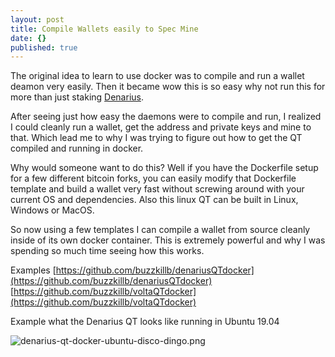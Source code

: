 ```yaml
---
layout: post
title: Compile Wallets easily to Spec Mine
date: {}
published: true
---
```

The original idea to learn to use docker was to compile and run a wallet deamon very easily. Then it became wow this is so easy why not run this for more than just staking [Denarius](https://denarius.io).  

After seeing just how easy the daemons were to compile and run, I realized I could cleanly run a wallet, get the address and private keys and mine to that. Which lead me to why I was trying to figure out how to get the QT compiled and running in docker.  

Why would someone want to do this? Well if you have the Dockerfile setup for a few different bitcoin forks, you can easily modify that Dockerfile template and build a wallet very fast without screwing around with your current OS and dependencies. Also this linux QT can be built in Linux, Windows or MacOS.  

So now using a few templates I can compile a wallet from source cleanly inside of its own docker container. This is extremely powerful and why I was spending so much time seeing how this works.

Examples
[https://github.com/buzzkillb/denariusQTdocker](https://github.com/buzzkillb/denariusQTdocker)
[https://github.com/buzzkillb/voltaQTdocker](https://github.com/buzzkillb/voltaQTdocker)

Example what the Denarius QT looks like running in Ubuntu 19.04

![denarius-qt-docker-ubuntu-disco-dingo.png]({{site.baseurl}}/_posts/denarius-qt-docker-ubuntu-disco-dingo.png)
